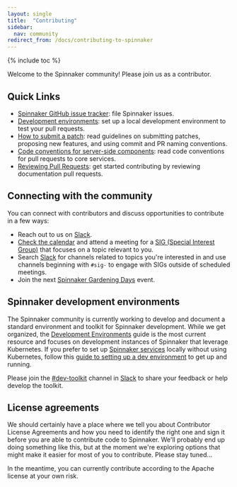 ```yaml
---
layout: single
title:  "Contributing"
sidebar:
  nav: community
redirect_from: /docs/contributing-to-spinnaker
---
```


{% include toc %}

Welcome to the Spinnaker community! Please join us as a contributor.

## Quick Links

- [Spinnaker GitHub issue tracker](https://github.com/spinnaker/spinnaker/issues): file Spinnaker issues.
- [Development environments](/community/gardening/dev-environment/): set up a local development environment to test your pull requests.
- [How to submit a patch](/community/contributing/submitting/): read guidelines on submitting patches, proposing new features, and using commit and PR naming conventions.
- [Code conventions for server-side components](/community/contributing/back-end-code/): read code conventions for pull requests to core services.
- [Reviewing Pull Requests](/community/contributing/docs/reviewing-prs): get started contributing by reviewing documentation pull requests.

## Connecting with the community

You can connect with contributors and discuss opportunities to contribute in a few ways:

- Reach out to us on [Slack](http://join.spinnaker.io).
- [Check the calendar](https://calendar.google.com/calendar/u/0/embed?showPrint=0&showCalendars=0&mode=AGENDA&height=500&wkst=1&bgcolor=%23FFFFFF&src=spinnaker.io_tr65rjf5mfij7p6vucprkhulcc@group.calendar.google.com&color=%2342104A) and attend a meeting for a [SIG (Special Interest Group)](https://github.com/spinnaker/governance/blob/master/sig-index.md) that focuses on a topic relevant to you.
- Search [Slack](http://join.spinnaker.io) for channels related to topics you're interested in and use channels beginning with `#sig-` to engage with SIGs outside of scheduled meetings.
- Join the next [Spinnaker Gardening Days](/community/gardening/) event.


## Spinnaker development environments

The Spinnaker community is currently working to develop and document a standard environment and toolkit for Spinnaker development. While we get organized, the [Development Environments](/community/gardening/dev-environment/) guide is the most current resource and focuses on development instances of Spinnaker that leverage Kubernetes. If you prefer to set up [Spinnaker services](https://spinnaker.io/reference/architecture/) locally without using Kubernetes, follow this [guide to setting up a dev environment](/guides/developer/getting-set-up/) to get up and running.

Please join the [#dev-toolkit](https://spinnakerteam.slack.com/archives/C011LUJ0UQJ) channel in [Slack](http://join.spinnaker.io) to share your feedback or help develop the toolkit.

## License agreements

We should certainly have a place where we tell you about Contributor License Agreements and how you need to identify the right one and sign it before you are able to contribute code to Spinnaker. We'll probably end up doing something like this, but at the moment we're exploring options that might make it easier for most of you to contribute. Please stay tuned...

In the meantime, you can currently contribute according to the Apache license at your own risk.
